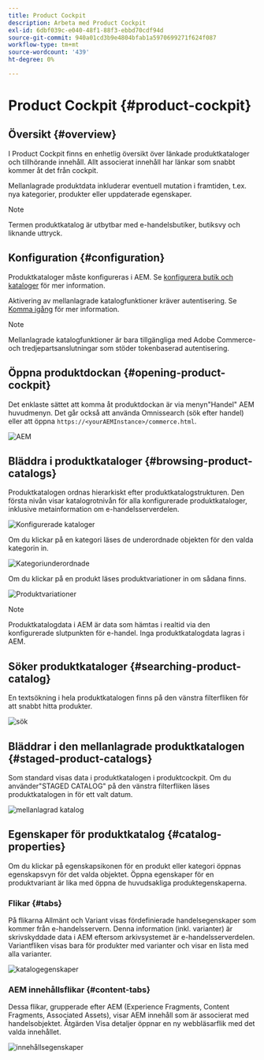 ```yaml
---
title: Product Cockpit
description: Arbeta med Product Cockpit
exl-id: 6dbf039c-e040-48f1-88f3-ebbd70cdf94d
source-git-commit: 940a01cd3b9e4804bfab1a5970699271f624f087
workflow-type: tm+mt
source-wordcount: '439'
ht-degree: 0%

---
```


# Product Cockpit {#product-cockpit}

## Översikt {#overview}

I Product Cockpit finns en enhetlig översikt över länkade produktkataloger och tillhörande innehåll. Allt associerat innehåll har länkar som snabbt kommer åt det från cockpit.

Mellanlagrade produktdata inkluderar eventuell mutation i framtiden, t.ex. nya kategorier, produkter eller uppdaterade egenskaper.

>[!NOTE]
>
>Termen produktkatalog är utbytbar med e-handelsbutiker, butiksvy och liknande uttryck.

## Konfiguration {#configuration}

Produktkataloger måste konfigureras i AEM. Se [konfigurera butik och kataloger](https://experienceleague.adobe.com/docs/experience-manager-cloud-service/content-and-commerce/storefront/getting-started.html?#catalog) för mer information.

Aktivering av mellanlagrade katalogfunktioner kräver autentisering. Se [Komma igång](https://experienceleague.adobe.com/docs/experience-manager-cloud-service/content-and-commerce/storefront/getting-started.html) för mer information.

>[!NOTE]
>
>Mellanlagrade katalogfunktioner är bara tillgängliga med Adobe Commerce- och tredjepartsanslutningar som stöder tokenbaserad autentisering.

## Öppna produktdockan {#opening-product-cockpit}

Det enklaste sättet att komma åt produktdockan är via menyn&quot;Handel&quot; AEM huvudmenyn. Det går också att använda Omnissearch (sök efter handel) eller att öppna `https://<yourAEMInstance>/commerce.html`.

![AEM](../assets/aem-menu.png)

## Bläddra i produktkataloger {#browsing-product-catalogs}

Produktkatalogen ordnas hierarkiskt efter produktkatalogstrukturen. Den första nivån visar katalogrotnivån för alla konfigurerade produktkataloger, inklusive metainformation om e-handelsserverdelen.

![Konfigurerade kataloger](../assets/catalog-overview.png)

Om du klickar på en kategori läses de underordnade objekten för den valda kategorin in.

![Kategoriunderordnade](../assets/catalog-category-children.png)

Om du klickar på en produkt läses produktvariationer in om sådana finns.

![Produktvariationer](../assets/catalog-product-variation.png)

>[!NOTE]
>
>Produktkatalogdata i AEM är data som hämtas i realtid via den konfigurerade slutpunkten för e-handel. Inga produktkatalogdata lagras i AEM.

## Söker produktkataloger {#searching-product-catalog}

En textsökning i hela produktkatalogen finns på den vänstra filterfliken för att snabbt hitta produkter.

![sök](../assets/search-cockpit.png)

## Bläddrar i den mellanlagrade produktkatalogen {#staged-product-catalogs}

Som standard visas data i produktkatalogen i produktcockpit. Om du använder&quot;STAGED CATALOG&quot; på den vänstra filterfliken läses produktkatalogen in för ett valt datum.

![mellanlagrad katalog](../assets/staged-cockpit.png)

## Egenskaper för produktkatalog {#catalog-properties}

Om du klickar på egenskapsikonen för en produkt eller kategori öppnas egenskapsvyn för det valda objektet. Öppna egenskaper för en produktvariant är lika med öppna de huvudsakliga produktegenskaperna.

### Flikar {#tabs}

På flikarna Allmänt och Variant visas fördefinierade handelsegenskaper som kommer från e-handelsservern. Denna information (inkl. varianter) är skrivskyddade data i AEM eftersom arkivsystemet är e-handelsserverdelen. Variantfliken visas bara för produkter med varianter och visar en lista med alla varianter.

![katalogegenskaper](../assets/catalog-properties.png)

### AEM innehållsflikar {#content-tabs}

Dessa flikar, grupperade efter AEM (Experience Fragments, Content Fragments, Associated Assets), visar AEM innehåll som är associerat med handelsobjektet. Åtgärden Visa detaljer öppnar en ny webbläsarflik med det valda innehållet.

![innehållsegenskaper](../assets/content-properties.png)
